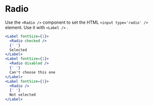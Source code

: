 # Radio

Use the `<Radio />` component to set the HTML `<input type='radio' />` element. Use it with `<Label />` .

```.jsx
<Label fontSize={1}>
  <Radio checked />
  {' '}
  Selected
</Label>
<Label fontSize={1}>
  <Radio disabled />
  {' '}
  Can't choose this one
</Label>
<Label fontSize={1}>
  <Radio />
  {' '}
  Not selected
</Label>
```

